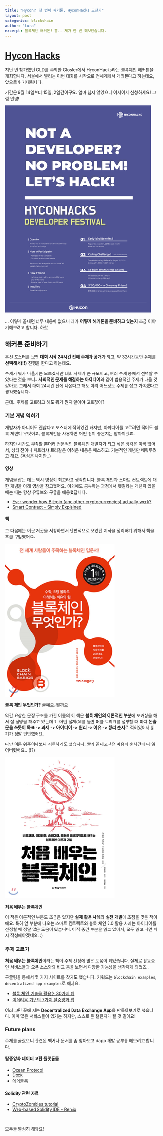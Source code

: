 ```yaml
---
title: "Hycon의 첫 번째 해커톤, HyconHacks 도전기"
layout: post
categories: blockchain
author: "tura"
excerpt: 블록체인 해커톤! 흠.. 제가 한 번 해보겠습니다.
---
```


# [Hycon Hacks][hyconhacks-web]

지난 번 참가했던 GLD를 주최한 Glosfer에서 HyconHacks라는 블록체인 해커톤을 개최합니다.
서울에서 열리는 이번 대회를 시작으로 전세계에서 개최된다고 하는데요, 앞으로가 기대됩니다.

기간은 9월 14일부터 15일, 2일간이구요. 얼마 남지 않았으니 어서어서 신청하세요! 그럼 안녕!

<img src="/images/2018/hyconhacks/hycon-hacks-poster.png" class="image fit" style="width: 480px" alt="포스터">

... 이렇게 끝내면 너무 내용이 없으니 제가 **어떻게 해커톤을 준비하고 있는지** 조금 이야기해보려고 합니다. 하핫

## 해커톤 준비하기

우선 포스터를 보면 **대회 시작 24시간 전에 주제가 공개**가 되고, 약 32시간동안 주제를 **선택해서(!!)** 진행을 한다고 하는데요.

주제가 뭐가 나올지는 모르겠지만 대회 자체가 큰 규모이고, 여러 주제 중에서 선택할 수 있다는 것을 보니..
**사회적인 문제를 해결하는 아이디어**와 같이 범용적인 주제가 나올 것 같아요. 그래서 대회 24시간 전에 나온다고 해도 미리 어느정도 주제를 잡고 가야겠다고 생각했습니다.

근데.. 주제를 고르려고 해도 뭐가 뭔지 알아야 고르잖아?

### 기본 개념 익히기

개발자가 아니어도 괜찮다고 포스터에 적혀있긴 하지만, 아이디어를 고르려면
적어도 블록 체인이 무엇이고, 블록체인을 사용하면 어떤 점이 좋은지는 알아야겠죠.

하지만 시간도 부족할 뿐더러 전문적인 블록체인 개발자가 되고 싶은 생각은 아직 없어서,
상태 전이나 패트리샤 트리같은 어려운 내용은 패스하고, 기본적인 개념만 배워두려고 해요. (욕심은 나지만..)

#### 영상

개념을 잡는 데는 역시 영상이 최고라고 생각합니다. 블록 체인과 스마트 컨트랙트에 대한 개념을 아래 영상을 참고했어요.
이외에도 공부하는 과정에서 헷갈리는 개념이 있을 때는 때는 항상 유튜브와 구글을 애용했답니다.

- [Ever wonder how Bitcoin (and other cryptocurrencies) actually work?](https://www.youtube.com/watch?v=bBC-nXj3Ng4)
- [Smart Contract - Simply Explained](https://www.youtube.com/watch?v=ZE2HxTmxfrI)

#### 책

그 다음에는 이곳 저곳을 서칭하면서 단편적으로 모았던 지식을 정리하기 위해서 책을 조금 구입했어요.

<img src="/images/2018/hyconhacks/book-what-is-blockchain.jpg" class="image fit" style="width: 360px" alt="블록체인 무엇인가">

**블록 체인 무엇인가?** ~~글쎄요, 뭘까요~~

약간 요상한 문장 구조를 가진 이름의 이 책은 **블록 체인의 이론적인 부분**에 포커싱을 해서 잘 설명을 해주고 있는데요.
어떤 설계(예를 들면 머클 트리?)를 설명할 때 마치 **논술문을 쓰듯이 목표 -> 과제 -> 아이디어 -> 원리 -> 이유 -> 정리 순서**로
적혀있어서 읽기가 정말 편안했어요.

다만 이론 위주이다보니 지루하기도 했습니다. 빨리 끝내고싶은 마음에 순식간에 다 읽어버렸어요.. (!?)

<img src="/images/2018/hyconhacks/book-my-first-blockchain.jpg" class="image fit" style="width: 360px" alt="처음 배우는 블록체인">

**처음 배우는 블록체인**

이 책은 이론적인 부분도 조금은 있지만 **실제 활용 사례**와 **실전 개발**에 초점을 맞춘 책이에요.
특히 앞 부분에 나오는 스마트 컨트랙트와 블록 체인 2.0 활용 사례는 아이디어를 선정할 때 정말 많은 도움이 됬습니다.
아직 중간 부분을 읽고 있어서, 모두 읽고 나면 다시 작성해야겠네요. :)

### 주제 고르기

**처음 배우는 블록체인**이라는 책이 주제 선정에 많은 도움이 되었습니다.
실제로 활동중인 서비스들과 오픈 소스와의 비교 등을 보면서 다양한 가능성을 생각하게 되었죠..

구글링을 통해서 몇 가지 사이트를 찾기도 했습니다. 키워드는 `blockchain examples`, `decentralized app examples`로 해서요.

- [블록 체인 기술을 활용한 30가지 예][30-examples]
- [이더리움 기반의 7가지 탈중앙화 앱][7-dapps]

여러 고민 끝에 저는 **Decentralized Data Exchange App**을 만들어보기로 했습니다.
이미 많은 서비스들이 있기는 하지만, 스스로 큰 챌린지가 될 것 같아요!

### Future plans

주제를 골랐으니 관련된 백서나 문서를 좀 찾아보고 dapp 개발 공부를 해보려고 합니다.

#### 탈중앙화 데이터 교환 플랫폼들

- [Ocean Protocol](https://oceanprotocol.com/)
- [Dock](https://dock.io/)
- [에어블록](https://airblog.org/)

#### Solidity 관련 자료

- [CryptoZombies tutorial](https://cryptozombies.io/ko/)
- [Web-based Solidity IDE - Remix](https://remix.ethereum.org)

<br>

모두들 열심히 해봐요!

[hyconhacks-web]: https://hacks.hycon.io/ko/main_kr/
[30-examples]: https://www.forbes.com/sites/bernardmarr/2018/05/14/30-real-examples-of-blockchain-technology-in-practice/#2d293cbf740d/
[7-dapps]: https://www.coindesk.com/7-cool-decentralized-apps-built-ethereum/